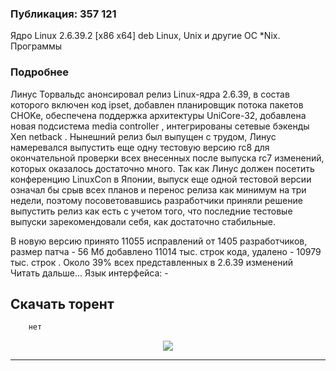 ﻿
###  Публикация: 357 121

Ядро Linux 2.6.39.2 [x86 x64]  deb 
Linux, Unix и другие ОС
*Nix. Программы

###  Подробнее

Линус Торвальдс анонсировал релиз Linux-ядра 2.6.39, в состав которого включен код ipset, добавлен планировщик потока пакетов CHOKe, обеспечена поддержка архитектуры UniCore-32, добавлена новая подсистема  media controller , интегрированы сетевые бэкенды Xen   netback  . Нынешний релиз был выпущен с трудом, Линус намеревался выпустить еще одну тестовую версию  rc8  для окончательной проверки всех внесенных после выпуска rc7 изменений, которых оказалось достаточно много. Так как Линус должен посетить конференцию LinuxCon в Японии, выпуск еще одной тестовой версии означал бы срыв всех планов и перенос релиза как минимум на три недели, поэтому посоветовавшись разработчики приняли решение выпустить релиз как есть с учетом того, что последние тестовые выпуски зарекомендовали себя, как достаточно стабильные.

В новую версию принято 11055 исправлений от 1405 разработчиков, размер патча - 56 Мб  добавлено 11014 тыс. строк кода, удалено - 10979 тыс. строк . Около 39% всех представленных в 2.6.39 изменений     Читать дальше... Язык интерфейса: -

## Скачать торент
```bash
    нет
```

<div id="header" align="center">
  <img src="https://a123bot.cloudpub.ru/download/picture/save_picture_357121.jpg" />
</div>

---------------------------------------------------------------------------------------------------------------

